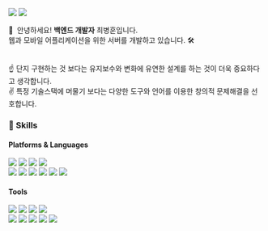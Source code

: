 <!--
**irumdev/irumdev** is a ✨ _special_ ✨ repository because its `README.md` (this file) appears on your GitHub profile.

Here are some ideas to get you started:

- 🔭 I’m currently working on ...
- 🌱 I’m currently learning ...
- 👯 I’m looking to collaborate on ...
- 🤔 I’m looking for help with ...
- 💬 Ask me about ...
- 📫 How to reach me: ...
- 😄 Pronouns: ...
- ⚡ Fun fact: ...


- https://simpleicons.org/
-->
<a href="https://www.linkedin.com/in/irumdev/" target="_blank"><img src="https://img.shields.io/badge/LinkedIn-0A66C2?style=flat-square&logo=LinkedIn&logoColor=white"/></a> <a href="mailto:jklsj1252@gmail.com" target="_blank"><img src="https://img.shields.io/badge/jklsj1252@gmail.com-EA4335?style=flat-square&logo=gmail&logoColor=white"/></a>
<p>
  👋&nbsp; 안녕하세요! <b>백엔드 개발자</b> 최병훈입니다.<br/>
  웹과 모바일 어플리케이션을 위한 서버를 개발하고 있습니다. 🛠<br/><br/>

  ☝️ 단지 구현하는 것 보다는 유지보수와 변화에 유연한 설계를 하는 것이 더욱 중요하다고 생각합니다.</br>
  ✌️ 특정 기술스택에 머물기 보다는 다양한 도구와 언어를 이용한 창의적 문제해결을 선호합니다.

</p>

### 💪 Skills
#### Platforms & Languages

<img src="https://img.shields.io/badge/Laravel-FF2D20?style=flat-square&logo=Laravel&logoColor=white"/> <img src="https://img.shields.io/badge/PHP-777BB4?style=flat-square&logo=PHP&logoColor=white"/> <img src="https://img.shields.io/badge/Django-092E20?style=flat-square&logo=Django&logoColor=white"/> <img src="https://img.shields.io/badge/Python-3776AB?style=flat-square&logo=Python&logoColor=white"/></br><img src="https://img.shields.io/badge/Mysql-4479A1?style=flat-square&logo=Mysql&logoColor=white"/> <img src="https://img.shields.io/badge/Docker-2496ED?style=flat-square&logo=Docker&logoColor=white"/> <img src="https://img.shields.io/badge/Git-F05032?style=flat-square&logo=git&logoColor=white"/> <img src="https://img.shields.io/badge/EC2-FF6C37?style=flat-square&logo=Amazon%20AWS&logoColor=white"/> <img src="https://img.shields.io/badge/CodePipeline-FF6C37?style=flat-square&logo=Amazon%20AWS&logoColor=white"/> <img src="https://img.shields.io/badge/API Gateway-FF6C37?style=flat-square&logo=Amazon%20AWS&logoColor=white"/>

#### Tools

<img src="https://img.shields.io/badge/PhpStorm-7118a8?style=flat-square&logo=PhpStorm&logoColor=white"/> <img src="https://img.shields.io/badge/Pycharm-4dbb5f?style=flat-square&logo=Pycharm&logoColor=white"/> <img src="https://img.shields.io/badge/DataGrip-000000?style=flat-square&logo=DataGrip&logoColor=white"/> <img src="https://img.shields.io/badge/Visual%20Studio%20Code-007ACC?style=flat-square&logo=Visual%20Studio%20Code&logoColor=white"/></br><img src="https://img.shields.io/badge/GitKraken-179287?style=flat-square&logo=gitkraken&logoColor=white"/> <img src="https://img.shields.io/badge/Termius-1b0669?style=flat-square&logo=Windows%20Terminal&logoColor=white"/> <img src="https://img.shields.io/badge/Postman-FF6C37?style=flat-square&logo=Postman&logoColor=white"/> <img src="https://img.shields.io/badge/Notion-000000?style=flat-square&logo=Notion&logoColor=white"/> <img src="https://img.shields.io/badge/Jira-0052CC?style=flat-square&logo=Jira&logoColor=white"/>
